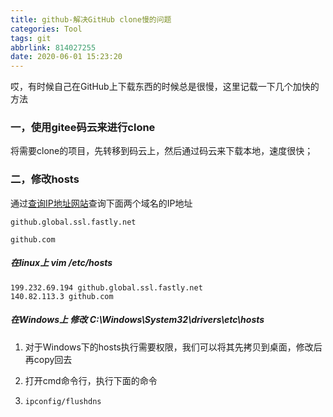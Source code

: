 ```yaml
---
title: github-解决GitHub clone慢的问题
categories: Tool
tags: git
abbrlink: 814027255
date: 2020-06-01 15:23:20
---
```


哎，有时候自己在GitHub上下载东西的时候总是很慢，这里记载一下几个加快的方法



### 一，使用gitee码云来进行clone

将需要clone的项目，先转移到码云上，然后通过码云来下载本地，速度很快；



### 二，修改hosts

通过[查询IP地址网站](https://www.ipaddress.com/)查询下面两个域名的IP地址

~~~
github.global.ssl.fastly.net
~~~

~~~
github.com
~~~

##### 在linux上  vim /etc/hosts

~~~
199.232.69.194 github.global.ssl.fastly.net
140.82.113.3 github.com
~~~

##### 在Windows上 修改 C:\Windows\System32\drivers\etc\hosts

1. 对于Windows下的hosts执行需要权限，我们可以将其先拷贝到桌面，修改后再copy回去

2. 打开cmd命令行，执行下面的命令

3. ~~~
   ipconfig/flushdns
   ~~~

   